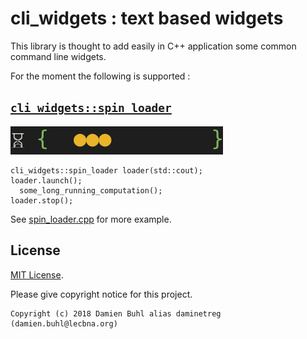 # cli_widgets : text based widgets
This library is thought to add easily in C++ application some common command line widgets.

For the moment the following is supported : 

## [`cli_widgets::spin_loader`](./cli_widgets/spin_loader.hpp)

![`cli_widgets::spin_loader`](./spin_loader.gif)

```
cli_widgets::spin_loader loader(std::cout);
loader.launch();
  some_long_running_computation();
loader.stop();
```

See [spin\_loader.cpp](./spin_loader.cpp) for more example.

## License
[MIT License](./LICENSE).

Please give copyright notice for this project.

```
Copyright (c) 2018 Damien Buhl alias daminetreg (damien.buhl@lecbna.org)
```


